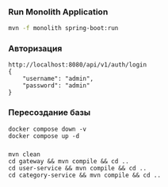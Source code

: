 ### Run Monolith Application
```bash
mvn -f monolith spring-boot:run
```

### Авторизация
```
http://localhost:8080/api/v1/auth/login
{
    "username": "admin",
    "password": "admin"
}
```

### Пересоздание базы
```shell
docker compose down -v
docker compose up -d
```

###
```shell
mvn clean
cd gateway && mvn compile && cd ..
cd user-service && mvn compile && cd ..
cd category-service && mvn compile && cd ..
```
